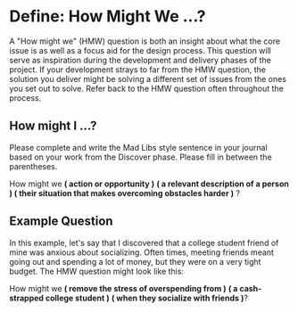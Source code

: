 # Define: How Might We ...?
A "How might we" (HMW) question is both an insight about what the core issue is as well as a focus aid for the design process. This question will serve as inspiration during the development and delivery phases of the project. If your development strays to far from the HMW question, the solution you deliver might be solving a different set of issues from the ones you set out to solve. Refer back to the HMW question often throughout the process.

## How might I ...?
Please complete and write the Mad Libs style sentence in your journal based on your work from the Discover phase. Please fill in between the parentheses.

How might we **( action or opportunity )** **( a relevant description of a person )  ( their situation that makes overcoming obstacles harder )** ?


## Example Question  
In this example, let's say that I discovered that a college student friend of mine was anxious about socializing. Often times, meeting friends meant going out and spending a lot of money, but they were on a very tight budget. The HMW question might look like this:

How might we **( remove the stress of overspending from )** **( a cash-strapped college student )** **( when they socialize with friends )**?